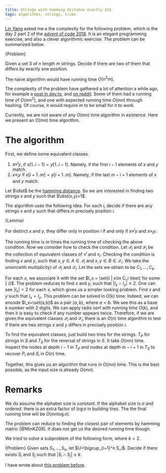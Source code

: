 ```yaml
---
title: Strings with hamming distance exactly $1$
tags: algorithms, strings, tries
---
```


[Lin Yang](http://darktef.github.io/) asked me a the complexity for the following problem, which is the day 2 part 2 of the [advent of code 2018](https://adventofcode.com/2018). It is an elegant programming exercise, and also a clever algorithmic exercise. The problem can be summarized below. 

{Problem}

  Given a set $S$ of $n$ length $m$ strings. Decide if there are two of them that differs by exactly one position.

The naive algorithm would have running time $O(n^2m)$.

The complexity of the problem have gathered a lot of attention a while ago, for example a [post in dev.to]( https://dev.to/conectado/advent-of-code-day-2-part-2-complexity-556l), and [on reddit](https://www.reddit.com/r/adventofcode/comments/a2damm/2018_day2_part_2_a_linear_time_solution/). Some of them had a running time of $O(nm^2)$, and one with expected running time $O(mn)$ through hashing. Of course, it would require $m$ to be small for it to work. 

Currently, we are not aware of any $O(mn)$ time algorithm in existence. Here we present an $O(mn)$ time algorithm. 

# The algorithm

First, we define some equivalent classes. 

1. $x\equiv^i y$, if $x[1..i-1]=y[1..i-1]$. Namely, if the first $i-1$ elements of $x$ and $y$ match.
2. $x\equiv_i y$ if $x[i+1..m]=y[i+1..m]$. Namely, if the last $m-i+1$ elements of $x$ and $y$ match.

Let $\dist$ be the [hamming distance](https://en.wikipedia.org/wiki/Hamming_distance). So we are interested in finding two strings $x$ and $y$ such that $\dist(x,y)=1$.

The algorithm uses the following idea. For each $i$, decide if there are any strings $x$ and $y$ such that differs in precisely position $i$. 

{Lemma}

  For distinct $x$ and $y$, they differ only in position $i$ if and only if $x\equiv^i y$ and $x\equiv_i y$.

The running time is $m$ times the running time of checking the above condition. Now we consider how to check the condition.
Let $\mathcal{P}_i$ and $\mathcal{S}_i$ be the collection of equivalent classes of $\equiv^i$ and $\equiv_i$. Checking the condition is finding $x$ and $y$, such that $x,y\in A\in \mathcal{P}_i$ and $x,y\in B\in \mathcal{S}_i$. 
We take the union(with multiplicity) of $\mathcal{P}_i$ and $\mathcal{S}_i$. Let the sets we obtain to be $C_1,\ldots,C_k$.

For each $x$, we associate it with the set $I_x = \set{i | x\in C_i \text{ for some } i}$.
The problem reduces to find $x$ and $y$, such that $|I_x \cap I_y|\geq 2$.  One can see $|I_x|=2$ for each $x$, which gives us a simpler looking problem. Find $x$ and $y$ such that $I_x=I_y$. This problem can be solved in $O(k)$ time. 
Indeed, we can encode $I_x=\set{a,b}$ as a pair $(a,b)$, where $a<b$. We see this as a base $k$ number with $2$ digits. We can apply radix sort with running time $O(k)$, and then it is easy to check if any number appears twice. 
Therefore, if we are given the equivalent classes $\mathcal{P}_i$ and $\mathcal{S}_i$, there is an $O(n)$ time algorithm to test if there are two strings $x$ and $y$ differs in precisely position $i$.

To find the equivalent classes, just build two tries for the strings. $T_P$ for strings in $S$ and $T_S$ for the reversal of strings in $S$. It take $O(mn)$ time. Inspect the nodes at depth $i-1$ in $T_P$ and nodes at depth $m-i+1$ in $T_S$ to recover $P_i$ and $S_i$ in $O(n)$ time. 

Together, this gives us an algorithm that runs in $O(mn)$ time. This is the best possible, as the input size is already $O(mn)$.

# Remarks

We do assume the alphabet size is constant. If the alphabet size is $\sigma$ and ordered. there is an extra factor of $\log \sigma$ in building tires. The the final running time will be $O(mn\log \sigma)$. 

The problem can reduce to finding the closest pair of elements by hamming metric [@MinKZ09]. It does not get us the desired running time though. 

We tried to solve a subproblem of the following form, where $k=2$.

{Problem}
  Given sets $S_1,\ldots,S_n$, let $U=\bigcup_{i=1}^n S_i$. Decide if there exists $S_i$ and $S_j$ such that $|S_i\cap S_j|\geq k$.

I have wrote about [this problem before](/posts/2015-02-08-two-problem-related-to-sequence-of-sets.html).


